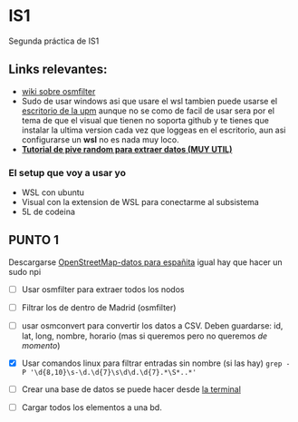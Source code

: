 # IS1
Segunda práctica de IS1


## Links relevantes:
- [wiki sobre osmfilter](https://wiki.openstreetmap.org/wiki/Osmfilter)  
- Sudo de usar windows asi que usare el wsl tambien puede usarse el [escritorio de la upm](https://escritorio.upm.es/) aunque no se como de facil de usar sera por el tema de que el visual que tienen no soporta github y te tienes que instalar la ultima version cada vez que loggeas en el escritorio, aun asi configurarse un **wsl** no es nada muy loco. 
- [**Tutorial de pive random para extraer datos (MUY UTIL)**](https://journocode.com/en/tutorials/extracting-geodata-from-openstreetmap-with-osmfilter/)
 
### El setup que voy a usar yo
- WSL con ubuntu
- Visual con la extension de WSL para conectarme al subsistema
- 5L de codeina
 

## PUNTO 1
Descargarse [OpenStreetMap-datos para españita](https://download.geofabrik.de/europe/spain.html) igual hay que hacer un sudo npi

- [ ] Usar osmfilter para  extraer todos los nodos
- [ ] Filtrar los de dentro de Madrid (osmfilter)
- [ ] usar osmconvert para convertir los datos a CSV. 
    Deben guardarse: id, lat, long, nombre, horario (mas si queremos pero no queremos *de momento*)
- [x] Usar comandos linux para filtrar entradas sin nombre (si las hay)
    ```grep -P '\d{8,10}\s-\d.\d{7}\s\d\d.\d{7}.*\S*..*'```
- [ ] Crear una base de datos se puede hacer desde [la terminal](https://www.inmotionhosting.com/support/server/databases/create-a-mysql-database/)
- [ ] Cargar todos los elementos a una bd. 





